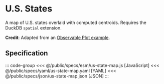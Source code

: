 <script setup>
  import { coordinator } from '@uwdata/vgplot';
  coordinator().clear();
</script>

# U.S. States

A map of U.S. states overlaid with computed centroids. Requires the DuckDB `spatial` extension.

<Example spec="/specs/yaml/us-state-map.yaml" />

**Credit**: Adapted from an [Observable Plot example](https://observablehq.com/@observablehq/plot-state-centroids).

## Specification

::: code-group
<<< @/public/specs/esm/us-state-map.js [JavaScript]
<<< @/public/specs/yaml/us-state-map.yaml [YAML]
<<< @/public/specs/json/us-state-map.json [JSON]
:::
